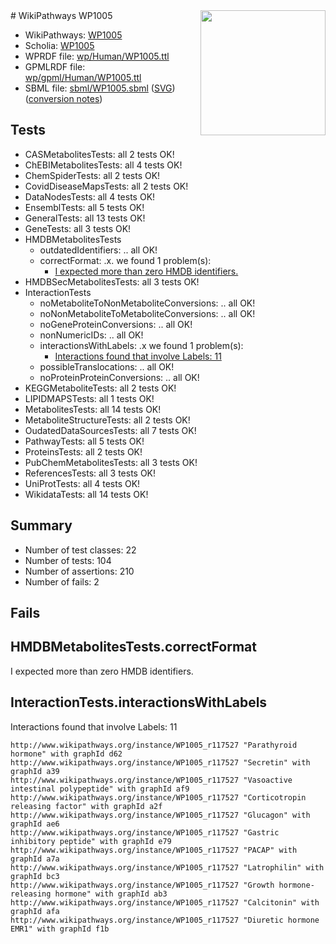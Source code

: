 <img style="float: right; width: 200px" src="../logo.png" />
# WikiPathways WP1005

* WikiPathways: [WP1005](https://identifiers.org/wikipathways:WP1005)
* Scholia: [WP1005](https://scholia.toolforge.org/wikipathways/WP1005)
* WPRDF file: [wp/Human/WP1005.ttl](../wp/Human/WP1005.ttl)
* GPMLRDF file: [wp/gpml/Human/WP1005.ttl](../wp/gpml/Human/WP1005.ttl)
* SBML file: [sbml/WP1005.sbml](../sbml/WP1005.sbml) ([SVG](../sbml/WP1005.svg)) ([conversion notes](../sbml/WP1005.txt))

## Tests
* CASMetabolitesTests: all 2 tests OK!
* ChEBIMetabolitesTests: all 4 tests OK!
* ChemSpiderTests: all 2 tests OK!
* CovidDiseaseMapsTests: all 2 tests OK!
* DataNodesTests: all 4 tests OK!
* EnsemblTests: all 5 tests OK!
* GeneralTests: all 13 tests OK!
* GeneTests: all 3 tests OK!
* HMDBMetabolitesTests
    * outdatedIdentifiers: .. all OK!
    * correctFormat: .x. we found 1 problem(s):
        * [I expected more than zero HMDB identifiers.](#ad154c1e)
* HMDBSecMetabolitesTests: all 3 tests OK!
* InteractionTests
    * noMetaboliteToNonMetaboliteConversions: .. all OK!
    * noNonMetaboliteToMetaboliteConversions: .. all OK!
    * noGeneProteinConversions: .. all OK!
    * nonNumericIDs: .. all OK!
    * interactionsWithLabels: .x we found 1 problem(s):
        * [Interactions found that involve Labels: 11](#fe97a8b9)
    * possibleTranslocations: .. all OK!
    * noProteinProteinConversions: .. all OK!
* KEGGMetaboliteTests: all 2 tests OK!
* LIPIDMAPSTests: all 1 tests OK!
* MetabolitesTests: all 14 tests OK!
* MetaboliteStructureTests: all 2 tests OK!
* OudatedDataSourcesTests: all 7 tests OK!
* PathwayTests: all 5 tests OK!
* ProteinsTests: all 2 tests OK!
* PubChemMetabolitesTests: all 3 tests OK!
* ReferencesTests: all 3 tests OK!
* UniProtTests: all 4 tests OK!
* WikidataTests: all 14 tests OK!


## Summary

* Number of test classes: 22
* Number of tests: 104
* Number of assertions: 210
* Number of fails: 2

## Fails

<a name="ad154c1e" />

## HMDBMetabolitesTests.correctFormat

I expected more than zero HMDB identifiers.
<a name="fe97a8b9" />

## InteractionTests.interactionsWithLabels

Interactions found that involve Labels: 11
```
http://www.wikipathways.org/instance/WP1005_r117527 "Parathyroid hormone" with graphId d62
http://www.wikipathways.org/instance/WP1005_r117527 "Secretin" with graphId a39
http://www.wikipathways.org/instance/WP1005_r117527 "Vasoactive intestinal polypeptide" with graphId af9
http://www.wikipathways.org/instance/WP1005_r117527 "Corticotropin releasing factor" with graphId a2f
http://www.wikipathways.org/instance/WP1005_r117527 "Glucagon" with graphId ae6
http://www.wikipathways.org/instance/WP1005_r117527 "Gastric inhibitory peptide" with graphId e79
http://www.wikipathways.org/instance/WP1005_r117527 "PACAP" with graphId a7a
http://www.wikipathways.org/instance/WP1005_r117527 "Latrophilin" with graphId bc3
http://www.wikipathways.org/instance/WP1005_r117527 "Growth hormone-releasing hormone" with graphId ab3
http://www.wikipathways.org/instance/WP1005_r117527 "Calcitonin" with graphId afa
http://www.wikipathways.org/instance/WP1005_r117527 "Diuretic hormone
EMR1" with graphId f1b
```

